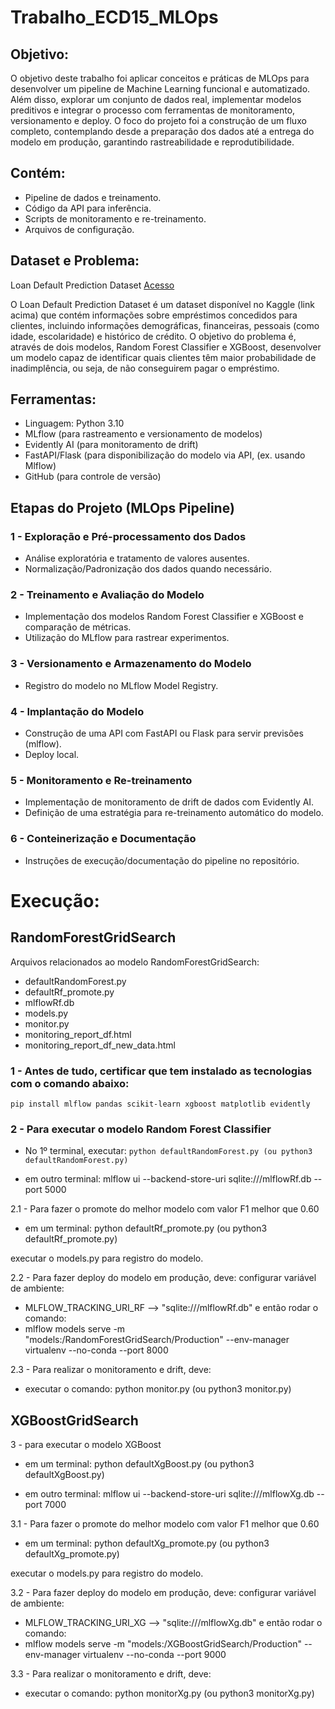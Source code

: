 # Trabalho_ECD15_MLOps

## Objetivo:

O objetivo deste trabalho foi aplicar conceitos e práticas de MLOps para desenvolver um pipeline de Machine Learning funcional e automatizado. Além disso, explorar um conjunto de dados real, implementar modelos preditivos e integrar o processo com ferramentas de monitoramento, versionamento e deploy. O foco do projeto foi a construção de um fluxo completo, contemplando desde a preparação dos dados até a entrega do modelo em produção, garantindo rastreabilidade e reprodutibilidade.

## Contém:
- Pipeline de dados e treinamento.
- Código da API para inferência.
- Scripts de monitoramento e re-treinamento.
- Arquivos de configuração.


## Dataset e Problema:
Loan Default Prediction Dataset
[Acesso](https://www.kaggle.com/datasets/nikhil1e9/loan-default)

O Loan Default Prediction Dataset é um dataset disponível no Kaggle (link acima) que contém informações sobre empréstimos concedidos para clientes, incluindo informações demográficas, financeiras, pessoais (como idade, escolaridade) e histórico de crédito. O objetivo do problema é, através de dois modelos, Random Forest Classifier e XGBoost, desenvolver um modelo capaz de identificar quais clientes têm maior probabilidade de inadimplência, ou seja, de não conseguirem pagar o empréstimo.

## Ferramentas:

- Linguagem: Python 3.10
- MLflow (para rastreamento e versionamento de modelos)
- Evidently AI (para monitoramento de drift)
- FastAPI/Flask (para disponibilização do modelo via API, (ex. usando Mlflow)
- GitHub (para controle de versão)

## Etapas do Projeto (MLOps Pipeline)
### 1 - Exploração e Pré-processamento dos Dados
- Análise exploratória e tratamento de valores ausentes.
- Normalização/Padronização dos dados quando necessário.


### 2 - Treinamento e Avaliação do Modelo
- Implementação dos modelos Random Forest Classifier e XGBoost e comparação de métricas.
- Utilização do MLflow para rastrear experimentos.


### 3 - Versionamento e Armazenamento do Modelo
- Registro do modelo no MLflow Model Registry.


### 4 - Implantação do Modelo
- Construção de uma API com FastAPI ou Flask para servir previsões (mlflow).
- Deploy local.


### 5 - Monitoramento e Re-treinamento
- Implementação de monitoramento de drift de dados com Evidently AI.
- Definição de uma estratégia para re-treinamento automático do modelo.


### 6 - Conteinerização e Documentação
- Instruções de execução/documentação do pipeline no repositório.



# Execução:

## RandomForestGridSearch
Arquivos relacionados ao modelo RandomForestGridSearch:
- defaultRandomForest.py
- defaultRf_promote.py
- mlflowRf.db
- models.py
- monitor.py
- monitoring_report_df.html
- monitoring_report_df_new_data.html

### 1 - Antes de tudo, certificar que tem instalado as tecnologias com o comando abaixo:
```pip install mlflow pandas scikit-learn xgboost matplotlib evidently```

### 2 - Para executar o modelo Random Forest Classifier
- No 1º terminal, executar:
```python defaultRandomForest.py (ou python3 defaultRandomForest.py)```

- em outro terminal: mlflow ui --backend-store-uri sqlite:///mlflowRf.db --port 5000

2.1 - Para fazer o promote do melhor modelo com valor F1 melhor que 0.60
- em um terminal: python defaultRf_promote.py (ou python3 defaultRf_promote.py)


executar o models.py para registro do modelo.


2.2 - Para fazer deploy do modelo em produção, deve:
configurar variável de ambiente:
- MLFLOW_TRACKING_URI_RF --> "sqlite:///mlflowRf.db"
e então rodar o comando:
- mlflow models serve -m "models:/RandomForestGridSearch/Production" --env-manager virtualenv --no-conda --port 8000


2.3 - Para realizar o monitoramento e drift, deve:
- executar o comando: python monitor.py (ou python3 monitor.py)

## XGBoostGridSearch

3 - para executar o modelo XGBoost
- em um terminal: python defaultXgBoost.py (ou python3 defaultXgBoost.py)

- em outro terminal: mlflow ui --backend-store-uri sqlite:///mlflowXg.db --port 7000

3.1 - Para fazer o promote do melhor modelo com valor F1 melhor que 0.60
- em um terminal: python defaultXg_promote.py (ou python3 defaultXg_promote.py)


executar o models.py para registro do modelo.


3.2 - Para fazer deploy do modelo em produção, deve:
configurar variável de ambiente:
- MLFLOW_TRACKING_URI_XG --> "sqlite:///mlflowXg.db"
e então rodar o comando:
- mlflow models serve -m "models:/XGBoostGridSearch/Production" --env-manager virtualenv --no-conda --port 9000

3.3 - Para realizar o monitoramento e drift, deve:
- executar o comando: python monitorXg.py (ou python3 monitorXg.py)

